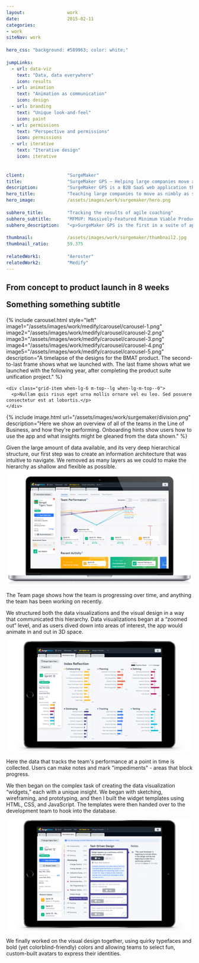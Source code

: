 ```yaml
---
layout:                work
date:                  2015-02-11
categories:    
- work
siteNav: work

hero_css: "background: #589963; color: white;"

jumpLinks:
  - url: data-viz
    text: "Data, data everywhere"
    icon: results
  - url: animation
    text: "Animation as communication"
    icon: design
  - url: branding
    text: "Unique look-and-feel"
    icon: paint
  - url: permissions
    text: "Perspective and permissions"
    icon: permissions
  - url: iterative
    text: "Iterative design"
    icon: iterative


client:                "SurgeMaker"
title:                 "SurgeMaker GPS — Helping large companies move as nimbly as startups"
description:           "SurgeMaker GPS is a B2B SaaS web application that visualizes the improvements made by teams under coaching and helps inform executives' decisions by drawing insights from data."
hero_title:            "Teaching large companies to move as nimbly as startups"
hero_image:            /assets/images/work/surgemaker/hero.png

subhero_title:         "Tracking the results of agile coaching"
subhero_subtitle:      "MFMVP: Massively-Featured Minimum Viable Product"
subhero_description:   "<p>SurgeMaker GPS is the first in a suite of apps by agile coaching company <a href='http://www.gearstream.com/'>GearStream</a>. They approached me to help redesign their web app that visualised the improvements made by teams under coaching and informed executives' decisions by drawing insights from data.</p><p>What started as a 2 month job turned into over 2 years. Designing an enterprise application is very different to designing a B2C app. The feature set expected from an MVP is basically “everything”. This is why so many massive companies are still using software from 10 years ago, because it’s got “everything”.</p><p>So it took us over 2 years to launch an MVP, and it’s the most extensive product I’ve ever worked on. </p>"

thumbnail:             /assets/images/work/surgemaker/thumbnail2.jpg
thumbnail_ratio:       59.375

relatedWork1:          "Aeroster"
relatedWork2:          "Medify"
---
```


<section class="Page-section" id="launch">
  <h2 class="m-bottom--lg">
    <p>From concept to product launch in 8 weeks</p>
    <p class="font-serif color-muted">Something something subtitle</p>
  </h2>
  <div class="grid">
    <div class="grid-item when-lg-6">
      {% include carousel.html style="left" image1="/assets/images/work/medify/carousel/carousel-1.png" image2="/assets/images/work/medify/carousel/carousel-2.png" image3="/assets/images/work/medify/carousel/carousel-3.png" image4="/assets/images/work/medify/carousel/carousel-4.png" image5="/assets/images/work/medify/carousel/carousel-5.png" description="A timelapse of the designs for the BMAT product. The second-to-last frame shows what we launched with. The last frame shows what we launched with the following year, after completing the product suite unification project." %}
    </div>

    <div class="grid-item when-lg-6 m-top--lg when-lg-m-top--0">
      <p>Nullam quis risus eget urna mollis ornare vel eu leo. Sed posuere consectetur est at lobortis.</p>
    </div>
  </div>
</section>

{% include image.html url="/assets/images/work/surgemaker/division.png" description="Here we show an overview of all of the teams in the Line of Business, and how they're performing. Onboarding hints show users how to use the app and what insights might be gleaned from the data shown." %}

<!-- ![Division Page][division]
<figcaption>Here we show an overview of all of the teams in the Line of Business, and how they're performing. Onboarding hints show users how to use the app and what insights might be gleaned from the data shown.</figcaption> -->

Given the large amount of data available, and its very deep hierarchical structure, our first step was to create an information architecture that was intuitive to navigate. We removed as many layers as we could to make the hierarchy as shallow and flexible as possible. 

![Team Page][team]
<figcaption>The Team page shows how the team is progressing over time, and anything the team has been working on recently.</figcaption>

We structured both the data visualizations and the visual design in a way that communicated this hierarchy. Data visualizations began at a “zoomed out” level, and as users dived down into areas of interest, the app would animate in and out in 3D space.

![iPad][ipad-1]
<figcaption>Here the data that tracks the team's performance at a point in time is collected. Users can make notes and mark "impediments" - areas that block progress.</figcaption>

We then began on the complex task of creating the data visualization “widgets,” each with a unique insight. We began with sketching, wireframing, and prototyping, and then I built the widget templates using HTML, CSS, and JavaScript. The templates were then handed over to the development team to hook into the database.

![iPad][ipad-2]

We finally worked on the visual design together, using quirky typefaces and bold (yet colorblind-friendly) colors and allowing teams to select fun, custom-built avatars to express their identities.

[division]: /assets/images/work/surgemaker/division.png
[team]: /assets/images/work/surgemaker/team.gif
[ipad-1]: /assets/images/work/surgemaker/ipad-1.png
[ipad-2]: /assets/images/work/surgemaker/ipad-2.png